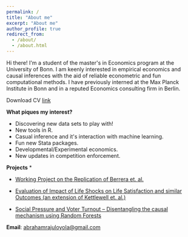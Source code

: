 ```yaml
---
permalink: /
title: "About me"
excerpt: "About me"
author_profile: true
redirect_from:
  - /about/
  - /about.html
---
```


Hi there! I'm a student of the master's in Economics program at the University of Bonn. I am keenly interested in empirical economics and causal inferences with the aid of reliable econometric and
fun computational methods. I have previously interned at the Max Planck Institute in Bonn and in a reputed Economics consulting firm in Berlin.

Download CV [link](http://abraham-newbie.github.io/files/Resume.pdf)


**What piques my interest?**
* Discovering new data sets to play with!
* New tools in R.
* Casual inference and it's interaction with machine learning.
* Fun new Stata packages.
* Developmental/Experimental economics.
* New updates in competition enforcement.


**Projects** *

* [Working Project on the Replication of Berrera et. al.](https://github.com/OpenSourceEconomics/ose-data-science-course-project-Abraham-newbie/blob/master/project.ipynb)

* [Evaluation of Impact of Life Shocks on Life Satisfaction and similar Outcomes (an extension of Kettlewell et. al.)](https://github.com/Abraham-newbie/Life-Events)

* [Social Pressure and Voter Turnout – Disentangling the causal mechanism using Random Forests](https://github.com/Abraham-newbie/Computational-Statistics-Project/blob/master/Abraham_Raju_Computational%20Statistics%20Final%20Project%20SoSe%202020.ipynb)


**Email**: abrahamrajuloyola@gmail.com
